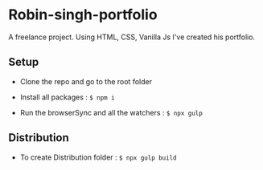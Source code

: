 # Robin-singh-portfolio
A freelance project. Using HTML, CSS, Vanilla Js I've created his portfolio.

## Setup

- Clone the repo and go to the root folder

- Install all packages : `$ npm i`

- Run the browserSync and all the watchers : `$ npx gulp`

## Distribution

- To create Distribution folder : `$ npx gulp build`
